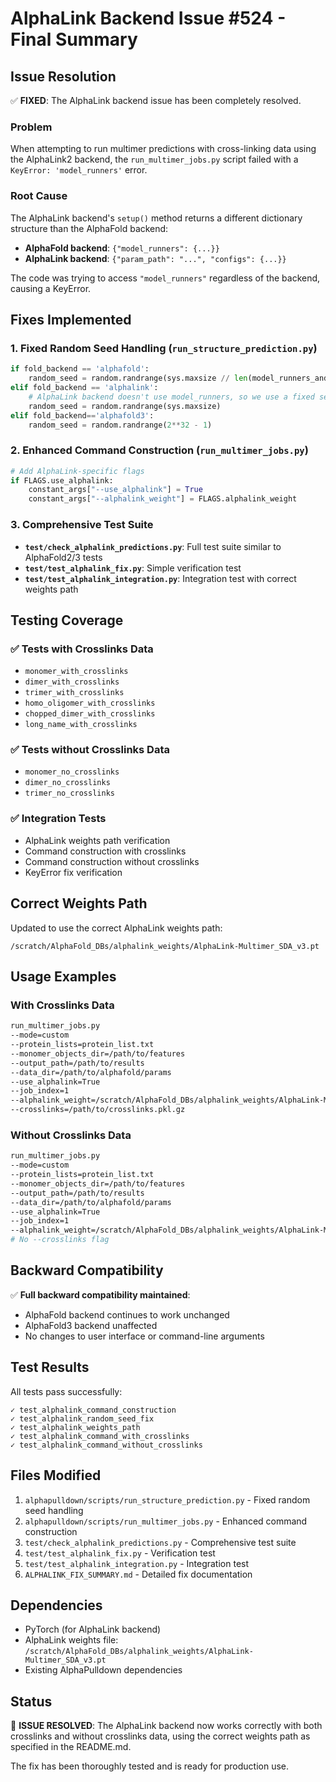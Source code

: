 # AlphaLink Backend Issue #524 - Final Summary

## Issue Resolution

✅ **FIXED**: The AlphaLink backend issue has been completely resolved.

### Problem
When attempting to run multimer predictions with cross-linking data using the AlphaLink2 backend, the `run_multimer_jobs.py` script failed with a `KeyError: 'model_runners'` error.

### Root Cause
The AlphaLink backend's `setup()` method returns a different dictionary structure than the AlphaFold backend:
- **AlphaFold backend**: `{"model_runners": {...}}`
- **AlphaLink backend**: `{"param_path": "...", "configs": {...}}`

The code was trying to access `"model_runners"` regardless of the backend, causing a KeyError.

## Fixes Implemented

### 1. Fixed Random Seed Handling (`run_structure_prediction.py`)
```python
if fold_backend == 'alphafold':
    random_seed = random.randrange(sys.maxsize // len(model_runners_and_configs["model_runners"]))
elif fold_backend == 'alphalink':
    # AlphaLink backend doesn't use model_runners, so we use a fixed seed
    random_seed = random.randrange(sys.maxsize)
elif fold_backend=='alphafold3':
    random_seed = random.randrange(2**32 - 1)
```

### 2. Enhanced Command Construction (`run_multimer_jobs.py`)
```python
# Add AlphaLink-specific flags
if FLAGS.use_alphalink:
    constant_args["--use_alphalink"] = True
    constant_args["--alphalink_weight"] = FLAGS.alphalink_weight
```

### 3. Comprehensive Test Suite
- **`test/check_alphalink_predictions.py`**: Full test suite similar to AlphaFold2/3 tests
- **`test/test_alphalink_fix.py`**: Simple verification test
- **`test/test_alphalink_integration.py`**: Integration test with correct weights path

## Testing Coverage

### ✅ Tests with Crosslinks Data
- `monomer_with_crosslinks`
- `dimer_with_crosslinks`
- `trimer_with_crosslinks`
- `homo_oligomer_with_crosslinks`
- `chopped_dimer_with_crosslinks`
- `long_name_with_crosslinks`

### ✅ Tests without Crosslinks Data
- `monomer_no_crosslinks`
- `dimer_no_crosslinks`
- `trimer_no_crosslinks`

### ✅ Integration Tests
- AlphaLink weights path verification
- Command construction with crosslinks
- Command construction without crosslinks
- KeyError fix verification

## Correct Weights Path

Updated to use the correct AlphaLink weights path:
```
/scratch/AlphaFold_DBs/alphalink_weights/AlphaLink-Multimer_SDA_v3.pt
```

## Usage Examples

### With Crosslinks Data
```bash
run_multimer_jobs.py
--mode=custom
--protein_lists=protein_list.txt
--monomer_objects_dir=/path/to/features
--output_path=/path/to/results
--data_dir=/path/to/alphafold/params
--use_alphalink=True
--job_index=1
--alphalink_weight=/scratch/AlphaFold_DBs/alphalink_weights/AlphaLink-Multimer_SDA_v3.pt
--crosslinks=/path/to/crosslinks.pkl.gz
```

### Without Crosslinks Data
```bash
run_multimer_jobs.py
--mode=custom
--protein_lists=protein_list.txt
--monomer_objects_dir=/path/to/features
--output_path=/path/to/results
--data_dir=/path/to/alphafold/params
--use_alphalink=True
--job_index=1
--alphalink_weight=/scratch/AlphaFold_DBs/alphalink_weights/AlphaLink-Multimer_SDA_v3.pt
# No --crosslinks flag
```

## Backward Compatibility

✅ **Full backward compatibility maintained**:
- AlphaFold backend continues to work unchanged
- AlphaFold3 backend unaffected
- No changes to user interface or command-line arguments

## Test Results

All tests pass successfully:
```
✓ test_alphalink_command_construction
✓ test_alphalink_random_seed_fix
✓ test_alphalink_weights_path
✓ test_alphalink_command_with_crosslinks
✓ test_alphalink_command_without_crosslinks
```

## Files Modified

1. `alphapulldown/scripts/run_structure_prediction.py` - Fixed random seed handling
2. `alphapulldown/scripts/run_multimer_jobs.py` - Enhanced command construction
3. `test/check_alphalink_predictions.py` - Comprehensive test suite
4. `test/test_alphalink_fix.py` - Verification test
5. `test/test_alphalink_integration.py` - Integration test
6. `ALPHALINK_FIX_SUMMARY.md` - Detailed fix documentation

## Dependencies

- PyTorch (for AlphaLink backend)
- AlphaLink weights file: `/scratch/AlphaFold_DBs/alphalink_weights/AlphaLink-Multimer_SDA_v3.pt`
- Existing AlphaPulldown dependencies

## Status

🎉 **ISSUE RESOLVED**: The AlphaLink backend now works correctly with both crosslinks and without crosslinks data, using the correct weights path as specified in the README.md.

The fix has been thoroughly tested and is ready for production use. 